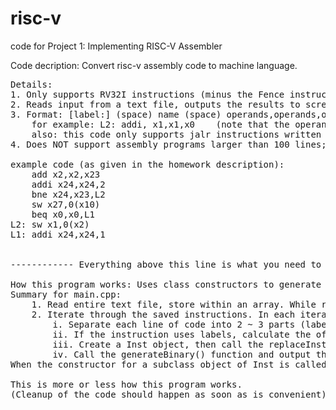 # risc-v

code for Project 1: Implementing RISC-V Assembler

Code decription: 
  Convert risc-v assembly code to machine language.

<pre>
Details:
1. Only supports RV32I instructions (minus the Fence instructions). 
2. Reads input from a text file, outputs the results to screen.
3. Format: [label:] (space) name (space) operands,operands,operands,...
    for example: L2: addi, x1,x1,x0    (note that the operands don't have spaces between them)
    also: this code only supports jalr instructions written as: jalr rd,imm(rs1)
4. Does NOT support assembly programs larger than 100 lines; this amount is arbitrary and exists simply because I didn't bother to make dynamic storage

example code (as given in the homework description):   
    add x2,x2,x23   
    addi x24,x24,2   
    bne x24,x23,L2   
    sw x27,0(x10)   
    beq x0,x0,L1   
L2: sw x1,0(x2)   
L1: addi x24,x24,1   

   
------------ Everything above this line is what you need to operate the code. ------------

How this program works: Uses class constructors to generate the correct machine code for each instruction.
Summary for main.cpp: 
    1. Read entire text file, store within an array. While reading, detect if there are labels present in front, save labels into a separate array.
    2. Iterate through the saved instructions. In each iteration, do the following:
        i. Separate each line of code into 2 ~ 3 parts (label, name, operands)
        ii. If the instruction uses labels, calculate the offset (using the label array)
        iii. Create a Inst object, then call the replaceInst() function and immediately swap it with object of the appropriate subclass
        iv. Call the generateBinary() function and output the machine code.
When the constructor for a subclass object of Inst is called, it immediately generates the correct machine code.

This is more or less how this program works. 
(Cleanup of the code should happen as soon as is convenient)
        
<pre>
